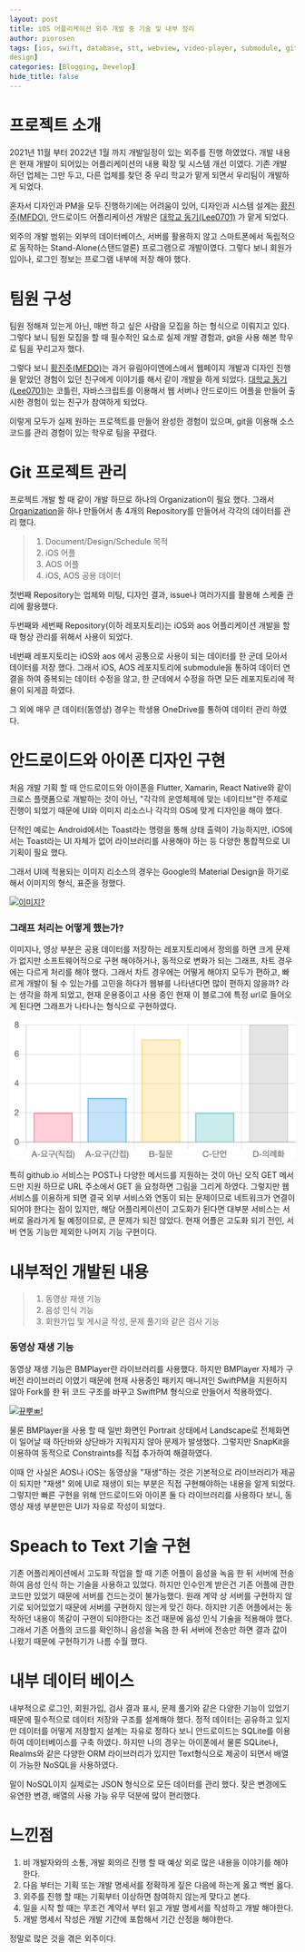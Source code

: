 ```yaml
---
layout: post
title: iOS 어플리케이션 외주 개발 중 기술 및 내부 정리
author: piorosen
tags: [ios, swift, database, stt, webview, video-player, submodule, git, outsourcing, material, 
design]
categories: [Blogging, Develop]
hide_title: false
---
```


# 프로젝트 소개
2021년 11월 부터 2022년 1월 까지 개발일정이 있는 외주를 진행 하였었다. 개발 내용은 현재 개발이 되어있는 어플리케이션의 내용 확장 및 시스템 개선 이였다. 기존 개발 하던 업체는 그만 두고, 다른 업체를 찾던 중 우리 학교가 맡게 되면서 우리팀이 개발하게 되었다.

혼자서 디자인과 PM을 모두 진행하기에는 어려움이 있어, 디자인과 시스템 설계는 [황진주(MFDO)](https://github.com/oMFDOo), 안드로이드 어플리케이션 개발은 [대학교 동기(Lee0701)](https://github.com/Lee0701) 가 맡게 되었다.

외주의 개발 범위는 외부의 데이터베이스, 서버를 활용하지 않고 스마트폰에서 독립적으로 동작하는 Stand-Alone(스탠드얼론) 프로그램으로 개발이였다. 그렇다 보니 회원가입이나, 로그인 정보는 프로그램 내부에 저장 해야 했다.

# 팀원 구성

팀원 정해져 있는게 아닌, 매번 하고 싶은 사람을 모집을 하는 형식으로 이뤄지고 있다. 그렇다 보니 팀원 모집을 할 때 필수적인 요소로 실제 개발 경험과, git을 사용 해본 학우로 팀을 꾸리고자 했다. 

그렇다 보니 [황진주(MFDO)](https://github.com/oMFDOo)는 과거 유림아이엔에스에서 웹페이지 개발과 디자인 진행을 맡았던 경험이 있던 친구에게 이야기를 해서 같이 개발을 하게 되었다. [대학교 동기(Lee0701)](https://github.com/Lee0701)는 코틀린, 자바스크립트를 이용해서 웹 서버나 안드로이드 어플을 만들어 출시한 경험이 있는 친구가 참여하게 되었다.

이렇게 모두가 실제 원하는 프로젝트를 만들어 완성한 경험이 있으며, git을 이용해 소스 코드를 관리 경험이 있는 학우로 팀을 꾸렸다.

# Git 프로젝트 관리

프로젝트 개발 할 때 같이 개발 하므로 하나의 Organization이 필요 했다. 그래서 [Organization](https://github.com/lebengrida)을 하나 만들어서 총 4개의 Repository를 만들어서 각각의 데이터를 관리 했다.

> 1. Document/Design/Schedule 목적
> 2. iOS 어플
> 3. AOS 어플
> 4. iOS, AOS 공용 데이터

첫번째 Repository는 업체와 미팅, 디자인 결과, issue나 여러가지를 활용해 스케줄 관리에 활용했다.

두번째와 세번째 Repository(이하 레포지토리)는 iOS와 aos 어플리케이션 개발을 할 때 형상 관리를 위해서 사용이 되었다.

네번째 레포지토리는 iOS와 aos 에서 공통으로 사용이 되는 데이터를 한 군데 모아서 데이터를 저장 했다. 그래서 iOS, AOS 레포지토리에 submodule을 통하여 데이터 연결을 하여 중복되는 데이터 수정을 않고, 한 군데에서 수정을 하면 모든 레포지토리에 적용이 되게끔 하였다.

그 외에 매우 큰 데이터(동영상) 경우는 학생용 OneDrive를 통하여 데이터 관리 하였다.

# 안드로이드와 아이폰 디자인 구현

처음 개발 기획 할 때 안드로이드와 아이폰을 Flutter, Xamarin, React Native와 같이 크로스 플랫폼으로 개발하는 것이 아닌, "각각의 운영체제에 맞는 네이티브"란 주제로 진행이 되었기 때문에 UI와 이미지 리소스나 각각의 OS에 맞게 디자인을 해야 했다.

단적인 예로는 Android에서는 Toast라는 명령을 통해 상태 출력이 가능하지만, iOS에서는 Toast라는 UI 자체가 없어 라이브러리를 사용해야 하는 등 다양한 통합적으로 UI 기획이 필요 했다.

그래서 UI에 적용되는 이미지 리소스의 경우는 Google의 Material Design을 하기로 해서 이미지의 형식, 표준을 정했다.

[![이미지?](https://lh3.googleusercontent.com/0NzGA34i5BEsHtf7WEv6yMySTpbVmsPAoBAE60bwgDflHHolSTGY_43BvEJxcX0BLOBZTu4UPdORAE_iM5Wb7HwWQ0vldbsZhW-asHY7FA6k-uQ1RM4=w760-h380)](https://fonts.google.com/icons)

### 그래프 처리는 어떻게 했는가?

이미지나, 영상 부분은 공용 데이터를 저장하는 레포지토리에서 정의를 하면 크게 문제가 없지만 소프트웨어적으로 구현 해야하거나, 동적으로 변화가 되는 그래프, 차트 경우에는 다르게 처리를 해야 했다. 그래서 차트 경우에는 어떻게 해야지 모두가 편하고, 빠르게 개발이 될 수 있는가를 고민을 하다가 웹뷰를 나타낸다면 많이 편하지 않을까? 라는 생각을 하게 되었고, 현재 운용중이고 사용 중인 현재 이 블로그에 특정 url로 들어오게 된다면 그래프가 나타나는 형식으로 구현하였다.

[![이미지!?!](/assets/img/post/2022-01-18-image.png)](https://blog.udon.party/assets/lebengrida/graph.html?a1=2&a2=3&b=7&c=2&d=8)

특히 github.io 서비스는 POST나 다양한 메서드를 지원하는 것이 아닌 오직 GET 메서드만 지원 하므로 URL 주소에서 GET 을 요청하면 그림을 그리게 하였다. 그렇지만 웹 서비스를 이용하게 되면 결국 외부 서비스와 연동이 되는 문제이므로 네트워크가 연결이 되어야 한다는 점이 있지만, 해당 어플리케이션이 고도화가 된다면 대부분 서비스는 서버로 올라가게 될 예정이므로, 큰 문제가 되진 않았다. 현재 어플은 고도화 되기 전인, 서버 연동 기능만 제외한 나머지 기능 구현이다.

# 내부적인 개발된 내용

> 1. 동영상 재생 기능
> 2. 음성 인식 기능
> 3. 회원가입 및 게시글 작성, 문제 풀기와 같은 검사 기능

### 동영상 재생 기능

동영상 재생 기능은 BMPlayer란 라이브러리를 사용했다. 하지만 BMPlayer 자체가 구버전 라이브러리 이였기 때문에 현재 사용중인 패키지 매니저인 SwiftPM을 지원하지 않아 Fork를 한 뒤 코드 구조를 바꾸고 SwiftPM 형식으로 만들어서 적용하였다.

[![뀨뿌ㅃ!](https://github.com/BrikerMan/resources/raw/master/BMPlayer/demo.gif)](https://github.com/Piorosen/BMPlayer)

물론 BMPlayer을 사용 할 때 일반 화면인 Portrait 상태에서 Landscape로 전체화면이 일어날 때 하단바와 상단바가 지워지지 않아 문제가 발생했다. 그렇지만 SnapKit을 이용하여 동적으로 Constraints를 직접 추가하여 해결하였다.

이때 안 사실은 AOS나 iOS는 동영상을 "재생"하는 것은 기본적으로 라이브러리가 제공이 되지만 "재생" 외에 UI로 재생이 되는 부분은 직접 구현해야하는 내용을 알게 되었다. 그렇지만 빠른 구현을 위해 안드로이드와 아이폰 둘 다 라이브러리를 사용하다 보니, 동영상 재생 부분만은 UI가 자유로 작성이 되었다.

# Speach to Text 기술 구현

기존 어플리케이션에서 고도화 작업을 할 때 기존 어플이 음성을 녹음 한 뒤 서버에 전송하여 음성 인식 하는 기술을 사용하고 있었다. 하지만 인수인계 받은건 기존 어플에 관한 코드만 있었기 때문에 서버를 건드는것이 불가능했다. 원래 계약 상 서버를 구현하지 않기로 되어있었기 때문에 서버를 구현하지 않는게 맞긴 하다. 하지만 기존 어플에서는 동작하던 내용이 똑같이 구현이 되야한다는 조건 때문에 음성 인식 기술을 적용해야 했다. 그래서 기존 어플의 코드를 확인하니 음성을 녹음 한 뒤 서버에 전송만 하면 결과 값이 나왔기 때문에 구현하기가 나름 수월 했다.

# 내부 데이터 베이스

내부적으로 로그인, 회원가입, 검사 결과 표시, 문제 풀기와 같은 다양한 기능이 있었기 때문에 필수적으로 데이터 저장와 구조를 설계해야 했다. 정적 데이터는 공유하고 있지만 데이터를 어떻게 저장할지 설계는 자유로 정하다 보니 안드로이드는 SQLite를 이용하여 데이터베이스를 구축 하였다. 하지만 나의 경우는 아이폰에서 물론 SQLite나, Realms와 같은 다양한 ORM 라이브러리가 있지만 Text형식으로 제공이 되면서 배열이 가능한 NoSQL을 사용하였다.

말이 NoSQL이지 실제로는 JSON 형식으로 모든 데이터를 관리 했다. 잦은 변경에도 유연한 변경, 배열의 사용 가능 유무 덕분에 많이 편리했다.

# 느낀점

1. 비 개발자와의 소통, 개발 회의르 진행 할 때 예상 외로 많은 내용을 이야기를 해야한다.
2. 다음 부터는 기획 또는 개발 명세서를 정확하게 짚은 다음에 하는게 옳고 백번 옳다.
3. 외주를 진행 할 때는 기획부터 이상하면 참여하지 않는게 맞다고 본다.
4. 일을 시작 할 때는 무조건 계약서 부터 읽고 개발 명세서를 작성하고 개발 해야한다.
5. 개발 명세서 작성은 개발 기간에 포함해서 기간 산정을 해야한다.

정말로 많은 것을 겪은 외주이다.